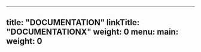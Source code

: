 
---
title: "DOCUMENTATION"
linkTitle: "DOCUMENTATIONX"
weight: 0
menu:
  main:
    weight: 0
---





